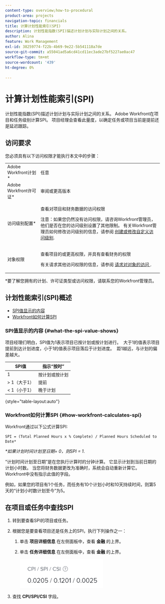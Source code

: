 ```yaml
---
content-type: overview;how-to-procedural
product-area: projects
navigation-topic: financials
title: 计算计划性能索引(SPI)
description: 计划性能指数(SPI)描述计划计划与实际计划之间的关系。
author: Alina
feature: Work Management
exl-id: 38259774-f22b-4b69-9e22-5b541118a7de
source-git-commit: a55041ad5a6cd41cd11ec3ade27bf5227ae0ac47
workflow-type: tm+mt
source-wordcount: '439'
ht-degree: 0%

---
```


# 计算计划性能索引(SPI)

<!--
<p data-mc-conditions="QuicksilverOrClassic.Draft mode">(NOTE: Linked to the product. Do not change link.)</p>
-->

计划性能指数(SPI)描述计划计划与实际计划之间的关系。 Adobe Workfront在项目和任务级别计算SPI。 项目经理会查看此量度，以确定任务或项目当前是提前还是延迟跟踪。

## 访问要求

您必须具有以下访问权限才能执行本文中的步骤：

<table style="table-layout:auto"> 
 <col> 
 <col> 
 <tbody> 
  <tr> 
   <td role="rowheader">Adobe Workfront计划*</td> 
   <td> <p>任意</p> </td> 
  </tr> 
  <tr> 
   <td role="rowheader">Adobe Workfront许可证*</td> 
   <td> <p>审阅或更高版本</p> </td> 
  </tr> 
  <tr> 
   <td role="rowheader">访问级别配置*</td> 
   <td> <p>查看对项目和财务数据的访问权限</p> <p>注意：如果您仍然没有访问权限，请咨询Workfront管理员，他们是否在您的访问级别设置了其他限制。 有关Workfront管理员如何修改访问级别的信息，请参阅 <a href="../../../administration-and-setup/add-users/configure-and-grant-access/create-modify-access-levels.md" class="MCXref xref">创建或修改自定义访问级别</a>.</p> </td> 
  </tr> 
  <tr> 
   <td role="rowheader">对象权限</td> 
   <td> <p>查看项目的或更高权限，并具有查看财务的权限</p> <p>有关请求其他访问权限的信息，请参阅 <a href="../../../workfront-basics/grant-and-request-access-to-objects/request-access.md" class="MCXref xref">请求对对象的访问 </a>.</p> </td> 
  </tr> 
 </tbody> 
</table>

&#42;要了解您拥有的计划、许可证类型或访问权限，请联系您的Workfront管理员。

## 计划性能索引(SPI)概述

* [SPI值显示的内容](#what-the-spi-value-shows)
* [Workfront如何计算SPI](#how-workfront-calculates-spi)

### SPI值显示的内容 {#what-the-spi-value-shows}

项目经理们明白，SPI值为1表示项目已按计划或按计划进行。  大于1的值表示项目提前到达计划进度，小于1的值表示项目落后于计划进度。  距1越远，与计划的偏差越大。

| **SPI值** | **指示“按时”** |
|---|---|
| 1 | 按计划或按计划 |
| > 1（大于1） | 提前 |
| &lt; 1（小于1） | 晚于计划 |

{style=&quot;table-layout:auto&quot;}

### Workfront如何计算SPI  {#how-workfront-calculates-spi}

Workfront通过以下公式计算SPI:

```
SPI = (Total Planned Hours x % Complete) / Planned Hours Scheduled to Date*
```

*&#42;如果计划时间计划至日期= 0，则SPI = 1*.

“计划时间计划至日期”是在您执行计算时的分钟计算。 它显示计划到当前日期的计划小时数。 当您将财务数据更改为准确时，系统会自动重新计算它。 Workfront中没有指示此值的字段。

例如，如果您的项目有1个任务，而任务有10个计划小时和10天持续时间，则第5天的“计划小时数计划至今”为5。 

## 在项目或任务中查找SPI

1. 转到要查看SPI的项目或任务。
1. 根据您是要查看项目还是任务上的SPI，执行下列操作之一：

   1. 单击 **项目详细信息** 在左侧面板中，查看 **金融** 的上界。

   1. 单击 **任务详细信息** 在左侧面板中，查看 **金融** 的上界。

      ![](assets/spi-on-project-nwe.png)

1. 查找 **CPI/SPI/CSI** 字段。
